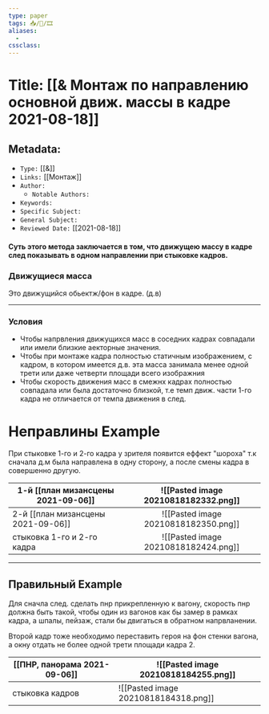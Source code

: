 ```yaml
---
type: paper
tags: 📥️/📜️/🎞
aliases:
  - 
cssclass: 
---
```




# Title: **[[& Монтаж по направлению основной движ. массы в кадре 2021-08-18]]**


## Metadata:

- `Type:` [[&]]
- `Links:` [[Монтаж]]
- `Author:` 
	- `Notable Authors:` 
- `Keywords:` 
- `Specific Subject:` 
- `General Subject:` 
- `Reviewed Date:` [[2021-08-18]]

#### Суть этого метода заключается в том, что движущею массу в кадре след показывать в одном направлении при стыковке кадров.

### Движущиеся масса 
Это движущийся обьектж/фон в кадре. (д.в)

---

### Условия 

- Чтобы напрвления движущихся масс в соседних кадрах совпадали или имели близкие аекторные значения.
- Чтобы  при монтаже кадра полностью статичным изображением, с кадром, в котором имеется д.в. эта масса занимала менее одной трети или даже четверти площади всего изображния
- Чтобы скорость движения масс в смежнх кадрах полностью совпадала или была достаточно близкой, т.е темп движ. части 1-го кадра не отличается от темпа движения в след.

# Неправлины Example

При стыковке 1-го и 2-го кадра у зрителя появится еффект "шороха" т.к сначала д.м была направлена в одну сторону, а после смены кадра в совершенно другую.


| 1-й [[план мизансцены 2021-09-06]]    | ![[Pasted image 20210818182332.png]] |
| -------------------------- |:------------------------------------:|
| 2-й [[план мизансцены 2021-09-06]]    | ![[Pasted image 20210818182350.png]] |
| стыковка 1-го и 2-го кадра | ![[Pasted image 20210818182424.png]] |


---



## Правильный Example

Для сначла след. сделать пнр прикрепленную к вагону, скорость пнр должна быть такой, чтобы один из вагонов как бы замер в рамках кадра, а шпалы, пейзаж, стали бы двигаться в обратном напрвланении.

Второй кадр тоже необходимо переставить героя на фон стенки вагона, а окну отдать не более одной трети площади кадра 2.


|[[ПНР, панорама 2021-09-06]]     | ![[Pasted image 20210818184255.png]]    |
| --- | --- |
|стыковка кадров    |  ![[Pasted image 20210818184318.png]]   |
